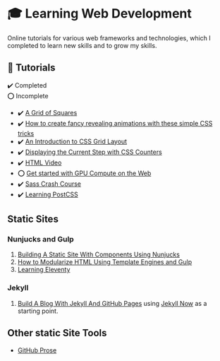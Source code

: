 # :mortar_board: Learning Web Development

Online tutorials for various web frameworks and technologies, which I completed to learn new skills and to grow my skills.

## :beginner: Tutorials

:heavy_check_mark: Completed  
:o: Incomplete

- :heavy_check_mark: [A Grid of Squares](a-grid-of-squares/)
- :heavy_check_mark: [How to create fancy revealing animations with these simple CSS tricks](fancy-revealing-animations/)
- :heavy_check_mark: [An Introduction to CSS Grid Layout](an-introduction-to-css-grid-layout/)
- :heavy_check_mark: [Displaying the Current Step with CSS Counters](displaying-the-current-step-with-css-counters/)
- :heavy_check_mark: [HTML Video](html-video/)
- :o: [Get started with GPU Compute on the Web](gpu-compute/)
- :heavy_check_mark: [Sass Crash Course](sass-crash-course/)
- :heavy_check_mark: [Learning PostCSS](learning-postcss/)

## Static Sites

### Nunjucks and Gulp

1. [Building A Static Site With Components Using Nunjucks](learning-static-site-generators/static-site-with-nunjucks/)
2. [How to Modularize HTML Using Template Engines and Gulp](learning-static-site-generators/nunjucks-with-gulp/)
3. [Learning Eleventy](learning-static-site-generators/learning-eleventy/)

### Jekyll

1. [Build A Blog With Jekyll And GitHub Pages](https://www.smashingmagazine.com/2014/08/build-blog-jekyll-github-pages/) using [Jekyll Now](https://github.com/barryclark/jekyll-now) as a starting point.

## Other static Site Tools

- [GitHub Prose](http://prose.io/)
